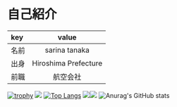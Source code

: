 # 自己紹介
 | key | value |
 | :--- | :---: |
 | 名前 |sarina tanaka|
 | 出身 | Hiroshima Prefecture|
 | 前職 | 航空会社|
 
[![trophy](https://github-profile-trophy.vercel.app/?username=Sari7happy&theme=vue)](https://github.com/ryo-ma/github-profile-trophy)
![](https://github-profile-summary-cards.vercel.app/api/cards/profile-details?username=Sari7happy&theme=vue)
[![Top Langs](https://github-readme-stats.vercel.app/api/top-langs/?username=Sari7happy&layout=compact)](https://github.com/anuraghazra/github-readme-stats)
![](https://github-profile-summary-cards.vercel.app/api/cards/repos-per-language?username=Sari7happy&theme=vue)![](https://github-profile-summary-cards.vercel.app/api/cards/most-commit-language?username=Sari7happy&theme=vue)
![Anurag's GitHub stats](https://github-readme-stats.vercel.app/api?username=Sari7happy&show_icons=true&theme=vue)
<!--
**Sari7happy/Sari7happy** is a :ピカピカ: _special_ :ピカピカ: repository because its `README.md` (this file) appears on your GitHub profile.
Here are some ideas to get you started:
- :望遠鏡: I’m currently working on ...
- :芽: I’m currently learning ...
- :バニーガールズ: I’m looking to collaborate on ...
- :考え中: I’m looking for help with ...
- :入力中アイコン: Ask me about ...
- :郵便受け: How to reach me: ...
- :スマイル: Pronouns: ...
- :いなずま: Fun fact: ...
-->
